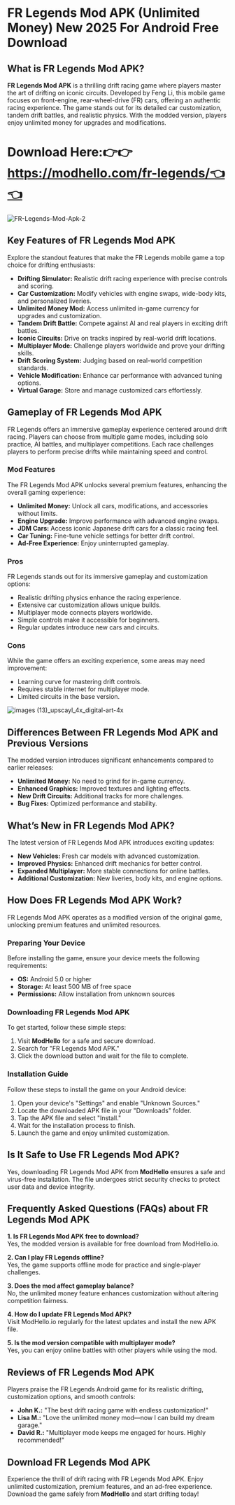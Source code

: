 # FR Legends Mod APK (Unlimited Money) New 2025 For Android Free Download

## What is FR Legends Mod APK?
**FR Legends Mod APK** is a thrilling drift racing game where players master the art of drifting on iconic circuits. Developed by Feng Li, this mobile game focuses on front-engine, rear-wheel-drive (FR) cars, offering an authentic racing experience. The game stands out for its detailed car customization, tandem drift battles, and realistic physics. With the modded version, players enjoy unlimited money for upgrades and modifications.

# Download Here:👉👉https://modhello.com/fr-legends/👈👈

![FR-Legends-Mod-Apk-2](https://github.com/user-attachments/assets/905c3efa-ed69-4220-8731-cb5b1dc868b9)

## Key Features of FR Legends Mod APK
Explore the standout features that make the FR Legends mobile game a top choice for drifting enthusiasts:

- **Drifting Simulator:** Realistic drift racing experience with precise controls and scoring.
- **Car Customization:** Modify vehicles with engine swaps, wide-body kits, and personalized liveries.
- **Unlimited Money Mod:** Access unlimited in-game currency for upgrades and customization.
- **Tandem Drift Battle:** Compete against AI and real players in exciting drift battles.
- **Iconic Circuits:** Drive on tracks inspired by real-world drift locations.
- **Multiplayer Mode:** Challenge players worldwide and prove your drifting skills.
- **Drift Scoring System:** Judging based on real-world competition standards.
- **Vehicle Modification:** Enhance car performance with advanced tuning options.
- **Virtual Garage:** Store and manage customized cars effortlessly.

## Gameplay of FR Legends Mod APK
FR Legends offers an immersive gameplay experience centered around drift racing. Players can choose from multiple game modes, including solo practice, AI battles, and multiplayer competitions. Each race challenges players to perform precise drifts while maintaining speed and control.

### Mod Features
The FR Legends Mod APK unlocks several premium features, enhancing the overall gaming experience:

- **Unlimited Money:** Unlock all cars, modifications, and accessories without limits.
- **Engine Upgrade:** Improve performance with advanced engine swaps.
- **JDM Cars:** Access iconic Japanese drift cars for a classic racing feel.
- **Car Tuning:** Fine-tune vehicle settings for better drift control.
- **Ad-Free Experience:** Enjoy uninterrupted gameplay.

### Pros
FR Legends stands out for its immersive gameplay and customization options:

- Realistic drifting physics enhance the racing experience.
- Extensive car customization allows unique builds.
- Multiplayer mode connects players worldwide.
- Simple controls make it accessible for beginners.
- Regular updates introduce new cars and circuits.

### Cons
While the game offers an exciting experience, some areas may need improvement:

- Learning curve for mastering drift controls.
- Requires stable internet for multiplayer mode.
- Limited circuits in the base version.

![images (13)_upscayl_4x_digital-art-4x](https://github.com/user-attachments/assets/fa3acac9-31cc-4bf2-b079-5bac74ab0789)

## Differences Between FR Legends Mod APK and Previous Versions
The modded version introduces significant enhancements compared to earlier releases:

- **Unlimited Money:** No need to grind for in-game currency.
- **Enhanced Graphics:** Improved textures and lighting effects.
- **New Drift Circuits:** Additional tracks for more challenges.
- **Bug Fixes:** Optimized performance and stability.

## What’s New in FR Legends Mod APK?
The latest version of FR Legends Mod APK introduces exciting updates:

- **New Vehicles:** Fresh car models with advanced customization.
- **Improved Physics:** Enhanced drift mechanics for better control.
- **Expanded Multiplayer:** More stable connections for online battles.
- **Additional Customization:** New liveries, body kits, and engine options.

## How Does FR Legends Mod APK Work?
FR Legends Mod APK operates as a modified version of the original game, unlocking premium features and unlimited resources.

### Preparing Your Device
Before installing the game, ensure your device meets the following requirements:

- **OS:** Android 5.0 or higher
- **Storage:** At least 500 MB of free space
- **Permissions:** Allow installation from unknown sources

### Downloading FR Legends Mod APK
To get started, follow these simple steps:

1. Visit **ModHello** for a safe and secure download.
2. Search for "FR Legends Mod APK."
3. Click the download button and wait for the file to complete.

### Installation Guide
Follow these steps to install the game on your Android device:

1. Open your device's "Settings" and enable "Unknown Sources."
2. Locate the downloaded APK file in your "Downloads" folder.
3. Tap the APK file and select "Install."
4. Wait for the installation process to finish.
5. Launch the game and enjoy unlimited customization.

## Is It Safe to Use FR Legends Mod APK?
Yes, downloading FR Legends Mod APK from **ModHello** ensures a safe and virus-free installation. The file undergoes strict security checks to protect user data and device integrity.

## Frequently Asked Questions (FAQs) about FR Legends Mod APK
**1. Is FR Legends Mod APK free to download?**  
Yes, the modded version is available for free download from ModHello.io.

**2. Can I play FR Legends offline?**  
Yes, the game supports offline mode for practice and single-player challenges.

**3. Does the mod affect gameplay balance?**  
No, the unlimited money feature enhances customization without altering competition fairness.

**4. How do I update FR Legends Mod APK?**  
Visit ModHello.io regularly for the latest updates and install the new APK file.

**5. Is the mod version compatible with multiplayer mode?**  
Yes, you can enjoy online battles with other players while using the mod.

## Reviews of FR Legends Mod APK
Players praise the FR Legends Android game for its realistic drifting, customization options, and smooth controls:

- **John K.:** "The best drift racing game with endless customization!"
- **Lisa M.:** "Love the unlimited money mod—now I can build my dream garage."
- **David R.:** "Multiplayer mode keeps me engaged for hours. Highly recommended!"

## Download FR Legends Mod APK
Experience the thrill of drift racing with FR Legends Mod APK. Enjoy unlimited customization, premium features, and an ad-free experience. Download the game safely from **ModHello** and start drifting today!
